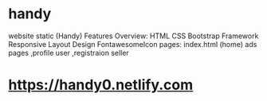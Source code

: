 # handy
website static (Handy) Features Overview: HTML CSS  Bootstrap Framework  Responsive Layout Design FontawesomeIcon pages: index.html (home) ads pages ,profile user ,registraion seller
# https://handy0.netlify.com
